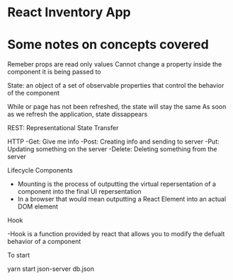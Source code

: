 # React Inventory App

# Some notes on concepts covered

Remeber props are read only values
Cannot change a property inside the component it is being passed to

State: an object of a set of observable properties that control the behavior of the component

While or page has not been refreshed, the state will stay the same
As soon as we refresh the application, state dissappears

REST: Representational State Transfer

HTTP
-Get: Give me info
-Post: Creating info and sending to server
-Put: Updating something on the server
-Delete: Deleting something from the server

Lifecycle Components

- Mounting is the process of outputting the virtual repersentation of a component into the final UI repersentation
- In a browser that would mean outputting a React Element into an actual DOM element

Hook

-Hook is a function provided by react that allows you to modify the defualt behavior of a component

To start

yarn start
json-server db.json
